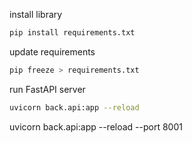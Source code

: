 install library
``` bash
pip install requirements.txt
```
update requirements
```bash
pip freeze > requirements.txt
```
run FastAPI server
```bash
uvicorn back.api:app --reload
```
uvicorn back.api:app --reload --port 8001
